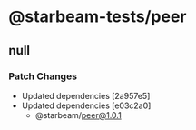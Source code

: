 # @starbeam-tests/peer

## null

### Patch Changes

- Updated dependencies [2a957e5]
- Updated dependencies [e03c2a0]
  - @starbeam/peer@1.0.1
